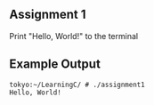 ## Assignment 1
Print "Hello, World!" to the terminal

## Example Output
```terminal_session
tokyo:~/LearningC/ # ./assignment1                                        
Hello, World!
```
